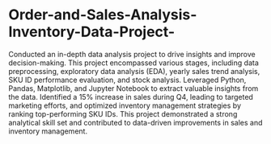 # Order-and-Sales-Analysis-Inventory-Data-Project-
Conducted an in-depth data analysis project to drive insights and improve decision-making. This project encompassed various stages, including data preprocessing, exploratory data analysis (EDA), yearly sales trend analysis, SKU ID performance evaluation, and stock analysis. Leveraged Python, Pandas, Matplotlib, and Jupyter Notebook to extract valuable insights from the data. Identified a 15% increase in sales during Q4, leading to targeted marketing efforts, and optimized inventory management strategies by ranking top-performing SKU IDs. This project demonstrated a strong analytical skill set and contributed to data-driven improvements in sales and inventory management.
